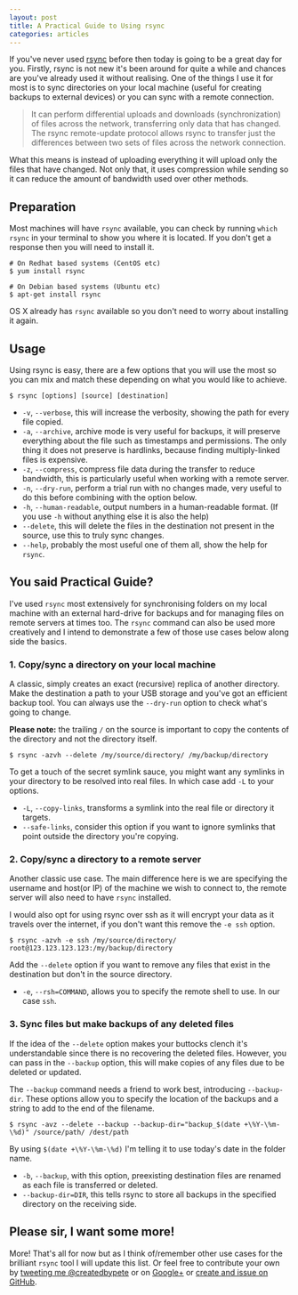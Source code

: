 ```yaml
---
layout: post
title: A Practical Guide to Using rsync
categories: articles
---
```

If you've never used [rsync](http://rsync.samba.org/) before then today is going to be a great day for you. Firstly, rsync is not new it's been around for quite a while and chances are you've already used it without realising. One of the things I use it for most is to sync directories on your local machine (useful for creating backups to external devices) or you can sync with a remote connection.

> It can perform differential uploads and downloads (synchronization) of files across the network, transferring only data that has changed. The rsync remote-update protocol allows rsync to transfer just the differences between two sets of files across the network connection.

What this means is instead of uploading everything it will upload only the files that have changed. Not only that, it uses compression while sending so it can reduce the amount of bandwidth used over other methods.

## Preparation

Most machines will have `rsync` available, you can check by running `which rsync` in your terminal to show you where it is located. If you don't get a response then you will need to install it.

    # On Redhat based systems (CentOS etc)
    $ yum install rsync

    # On Debian based systems (Ubuntu etc)
    $ apt-get install rsync

OS X already has `rsync` available so you don't need to worry about installing it again.

## Usage

Using rsync is easy, there are a few options that you will use the most so you can mix and match these depending on what you would like to achieve.

    $ rsync [options] [source] [destination]

- `-v`, `--verbose`, this will increase the verbosity, showing the path for every file copied.
- `-a`, `--archive`, archive mode is very useful for backups, it will preserve everything about the file such as timestamps and permissions. The only thing it does not preserve is hardlinks, because finding multiply-linked files is expensive.
- `-z`, `--compress`, compress file data during the transfer to reduce bandwidth, this is particularly useful when working with a remote server.
- `-n`, `--dry-run`, perform a trial run with no changes made, very useful to do this before combining with the option below.
- `-h`, `--human-readable`, output numbers in a human-readable format. (If you use `-h` without anything else it is also the help)
- `--delete`, this will delete the files in the destination not present in the source, use this to truly sync changes.
- `--help`, probably the most useful one of them all, show the help for `rsync`.

## You said Practical Guide?

I've used `rsync` most extensively for synchronising folders on my local machine with an external hard-drive for backups and for managing files on remote servers at times too. The `rsync` command can also be used more creatively and I intend to demonstrate a few of those use cases below along side the basics.

### 1. Copy/sync a directory on your local machine

A classic, simply creates an exact (recursive) replica of another directory. Make the destination a path to your USB storage and you've got an efficient backup tool. You can always use the `--dry-run` option to check what's going to change.

**Please note:** the trailing `/` on the source is important to copy the contents of the directory and not the directory itself.

    $ rsync -azvh --delete /my/source/directory/ /my/backup/directory

To get a touch of the secret symlink sauce, you might want any symlinks in your directory to be resolved into real files. In which case add `-L` to your options.

- `-L`, `--copy-links`, transforms a symlink into the real file or directory it targets.
- `--safe-links`, consider this option if you want to ignore symlinks that point outside the directory you're copying.

### 2. Copy/sync a directory to a remote server

Another classic use case. The main difference here is we are specifying the username and host(or IP) of the machine we wish to connect to, the remote server will also need to have `rsync` installed.

I would also opt for using rsync over ssh as it will encrypt your data as it travels over the internet, if you don't want this remove the `-e ssh` option.

    $ rsync -azvh -e ssh /my/source/directory/ root@123.123.123.123:/my/backup/directory

Add the `--delete` option if you want to remove any files that exist in the destination but don't in the source directory.

- `-e`, `--rsh=COMMAND`, allows you to specify the remote shell to use. In our case `ssh`.

### 3. Sync files but make backups of any deleted files

If the idea of the `--delete` option makes your buttocks clench it's understandable since there is no recovering the deleted files. However, you can pass in the `--backup` option, this will make copies of any files due to be deleted or updated.

The `--backup` command needs a friend to work best, introducing `--backup-dir`. These options allow you to specify the location of the backups and a string to add to the end of the filename.

    $ rsync -avz --delete --backup --backup-dir="backup_$(date +\%Y-\%m-\%d)" /source/path/ /dest/path

By using `$(date +\%Y-\%m-\%d)` I'm telling it to use today's date in the folder name.

- `-b`, `--backup`, with this option, preexisting destination files are renamed as each file is transferred or deleted.
- `--backup-dir=DIR`, this tells rsync to store all backups in the specified directory on the receiving side.


## Please sir, I want some more!

More! That's all for now but as I think of/remember other use cases for the brilliant `rsync` tool I will update this list. Or feel free to contribute your own by [tweeting me @createdbypete](https://twitter.com/createdbypete) or on [Google+](https://plus.google.com/+PeterRhoades) or [create and issue on GitHub](https://github.com/createdbypete/createdbypete.github.io/issues).
